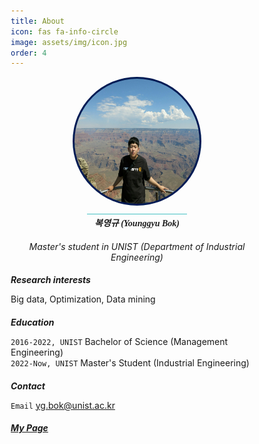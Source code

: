 ```yaml
---
title: About
icon: fas fa-info-circle
image: assets/img/icon.jpg
order: 4
---
```

<style>
@import url('https://fonts.googleapis.com/css2?family=Merriweather&display=swap');
@import url('https://fonts.googleapis.com/css2?family=Merriweather&family=Nanum+Gothic:wght@700&display=swap');
.zoom a img {
	-webkit-transform: scale(1);
	transform: scale(1);
	-webkit-transition: .3s ease-in-out;
	transition: .3s ease-in-out;
}
.zoom a img:hover {
	-webkit-transform: scale(1.3);
	transform: scale(1.3);
}
.zoom-container {
	background: rgb(0,27,84);
	-webkit-transition: .3s ease-in-out;
    transition: .3s ease-in-out;
}
.zoom-container:hover {
	background: rgb(68,193,196);
	-webkit-transition: .3s ease-in-out;
    transition: .3s ease-in-out;
}

/* 리셋 CSS */
* {margin:0;padding:0;box-sizing:border-box;}
ul, li {list-style:none;}

.slidebox {max-width:700px;margin:0 auto;position:relative;}
.slidebox .slidelist {position:relative;white-space:nowrap;font-size:0;overflow:hidden;}
.slidebox .slidelist .slideitem {position:relative;display:inline-block;vertical-align:top;width:100%;transition:all 1s;}
.slidebox .slidelist .slideitem > a {display:block;width:auto;position:relative;}
.slidebox .slidelist .slideitem > a img {max-width:100%;}
.slidebox .slidelist .textbox {position:relative;z-index:1;left:50%;transform:translate(-50%,-50%);line-height:1.6;text-align:center;}
.slidebox .slidelist .textbox h6 {font-size:1rem;color:#000000;transform:translateY(30px);transition:all .5s;}

.slidebox .slide-control [class*="control"] label {position:absolute;z-index:10;top:55%;transform:translateY(-50%);padding:20px;border-radius:50%;cursor:pointer;}
.slidebox .slide-control [class*="control"] label.prev {left:20px;background:#333 url('../assets/img/button/left-arrow.png') center center / 50% no-repeat;}
.slidebox .slide-control [class*="control"] label.next {right:20px;background:#333 url('../assets/img/button/right-arrow.png') center center / 50% no-repeat;}

[name="slide"] {display:none;}
#slide01:checked ~ .slidelist .slideitem {left:0;}
#slide02:checked ~ .slidelist .slideitem {left:-100%;}

/* input에 체크되면 텍스트 효과 */
input[id="slide01"]:checked ~ .slidebox li:nth-child(1) .textbox h6 {opacity:1;transform:translateY(0);transition-delay:.2s;}
input[id="slide02"]:checked ~ .slidebox li:nth-child(2) .textbox h6 {opacity:1;transform:translateY(0);transition-delay:.2s;}

.slide-control [class*="control"] {display:none;}
#slide01:checked ~ .slide-control .control01 {display:block;}
#slide02:checked ~ .slide-control .control02 {display:block;}
</style>

<div class="container" style="text-align: center;">
	<div class="zoom-container" style="display: inline-block; position: relative; width: 206px; height: 206px; border-radius: 50%;">
		<div class="zoom" style="display: inline-block; position: relative; width: 200px; height: 200px; overflow: hidden; border-radius: 50%; margin-top: 3px;">
			<a href="https://duckbankbok.com" target="_blank"><img src="../assets/img/profile.jpg" style="display: block; width: auto; height: 100%; margin-top: auto; margin-bottom: 0;" /></a>
		</div>
	</div>
    <div class="divider"></div>
    <div style="display: inline-block; background-color: rgb(68,193,196); height: 1px; width: 160px;"></div>
    <h5 style="margin-top: 0; margin-bottom: 0.5rem; font-family: 'Merriweather', 'Nanum Gothic', serif;" >복영규 (Younggyu Bok)</h5>
    <h6 style="mmargin: 0;">Master's student in UNIST (Department of Industrial Engineering)</h6>
</div>

##### Research interests

Big data, Optimization, Data mining

##### Education

`2016-2022, UNIST`
Bachelor of Science (Management Engineering)  
`2022-Now, UNIST`
Master's Student (Industrial Engineering)

##### Contact

`Email` <a href="mailto:yg.bok@unist.ac.kr">yg.bok@unist.ac.kr</a>

##### [My Page](https://duckbankbok.com)

<!-- ##### Web Project

<div class="slidebox" style="justify-content: center;">
	<input type="radio" name="slide" id="slide01" checked>
	<input type="radio" name="slide" id="slide02">
	<ul class="slidelist">
		<li class="slideitem">
			<h6 class="textbox" style="font-family: 'Merriweather'; margin: 0.5rem 0 0 0;">Dog classifier</h6>
			<a href="https://duckbankbok.github.io/dog-classifier/">
				<img src="../assets/img/projects/websites/dog_classifier.png" style="margin: 0;">
			</a>
		</li>
		<li class="slideitem">
			<h6 class="textbox" style="font-family: 'Merriweather'; margin: 0.5rem 0 0 0;">Lottery</h6>
			<a href="https://github.com/duckbankbok/lottery">
				<img src="../assets/img/projects/websites/lottery.png" style="margin: 0;">
			</a>
		</li>
	</ul>
	<div class="slide-control">
		<div class="control01">
			<label for="slide02" class="prev"></label>
			<label for="slide02" class="next"></label>
		</div>
		<div class="control02">
			<label for="slide01" class="prev"></label>
			<label for="slide01" class="next"></label>
		</div>
	</div>
</div> -->